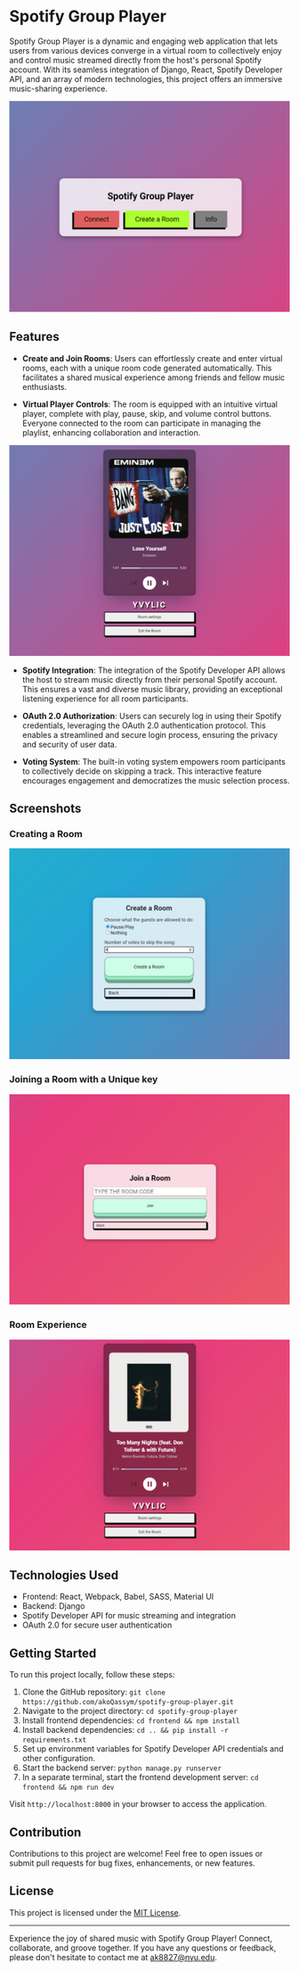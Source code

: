 # Spotify Group Player

Spotify Group Player is a dynamic and engaging web application that lets users from various devices converge in a virtual room to collectively enjoy and control music streamed directly from the host's personal Spotify account. With its seamless integration of Django, React, Spotify Developer API, and an array of modern technologies, this project offers an immersive music-sharing experience.

![Homepage](/screenshots/homepage.png)

## Features

- **Create and Join Rooms**: Users can effortlessly create and enter virtual rooms, each with a unique room code generated automatically. This facilitates a shared musical experience among friends and fellow music enthusiasts.

- **Virtual Player Controls**: The room is equipped with an intuitive virtual player, complete with play, pause, skip, and volume control buttons. Everyone connected to the room can participate in managing the playlist, enhancing collaboration and interaction.

![Room](/screenshots/room.png)

- **Spotify Integration**: The integration of the Spotify Developer API allows the host to stream music directly from their personal Spotify account. This ensures a vast and diverse music library, providing an exceptional listening experience for all room participants.

- **OAuth 2.0 Authorization**: Users can securely log in using their Spotify credentials, leveraging the OAuth 2.0 authentication protocol. This enables a streamlined and secure login process, ensuring the privacy and security of user data.

- **Voting System**: The built-in voting system empowers room participants to collectively decide on skipping a track. This interactive feature encourages engagement and democratizes the music selection process.

## Screenshots

### Creating a Room

![Create Room](/screenshots/create-room.png)

### Joining a Room with a Unique key

![Join Room](/screenshots/join-room.png)

### Room Experience

![Room Experience](/screenshots/room-experience.png)

## Technologies Used

- Frontend: React, Webpack, Babel, SASS, Material UI
- Backend: Django
- Spotify Developer API for music streaming and integration
- OAuth 2.0 for secure user authentication

## Getting Started

To run this project locally, follow these steps:

1. Clone the GitHub repository: `git clone https://github.com/akoQassym/spotify-group-player.git`
2. Navigate to the project directory: `cd spotify-group-player`
3. Install frontend dependencies: `cd frontend && npm install`
4. Install backend dependencies: `cd .. && pip install -r requirements.txt`
5. Set up environment variables for Spotify Developer API credentials and other configuration.
6. Start the backend server: `python manage.py runserver`
7. In a separate terminal, start the frontend development server: `cd frontend && npm run dev`

Visit `http://localhost:8000` in your browser to access the application.

## Contribution

Contributions to this project are welcome! Feel free to open issues or submit pull requests for bug fixes, enhancements, or new features.

## License

This project is licensed under the [MIT License](/LICENSE).

---

Experience the joy of shared music with Spotify Group Player! Connect, collaborate, and groove together. If you have any questions or feedback, please don't hesitate to contact me at [ak8827@nyu.edu](mailto:ak8827@nyu.edu).
